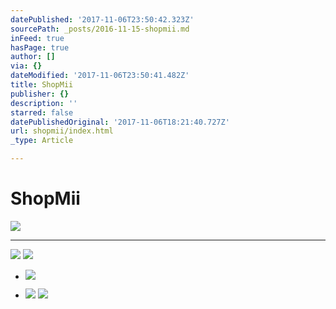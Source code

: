```yaml
---
datePublished: '2017-11-06T23:50:42.323Z'
sourcePath: _posts/2016-11-15-shopmii.md
inFeed: true
hasPage: true
author: []
via: {}
dateModified: '2017-11-06T23:50:41.482Z'
title: ShopMii
publisher: {}
description: ''
starred: false
datePublishedOriginal: '2017-11-06T18:21:40.727Z'
url: shopmii/index.html
_type: Article

---
```

# **ShopMii**
![](https://the-grid-user-content.s3-us-west-2.amazonaws.com/0c38ab8d-f803-46e7-9523-fef336f6b52e.jpg)

---

![](https://the-grid-user-content.s3-us-west-2.amazonaws.com/70b7253a-f26a-4f33-8bc6-9265b269244f.png)
![](https://the-grid-user-content.s3-us-west-2.amazonaws.com/2f23e34b-36be-471a-ae1c-831d72b14f4f.png)

* ![](https://the-grid-user-content.s3-us-west-2.amazonaws.com/e39ed3c9-3c4c-4b5e-9116-7f2c00af4045.png)

* ![](https://s3-us-west-2.amazonaws.com/the-grid-img/p/255922cbb923fcaaa7065cc96fdda6d65b0aabae.png)
![](https://s3-us-west-2.amazonaws.com/the-grid-img/p/1667547434eac3de2aad28d52446fcc37ede1733.png)